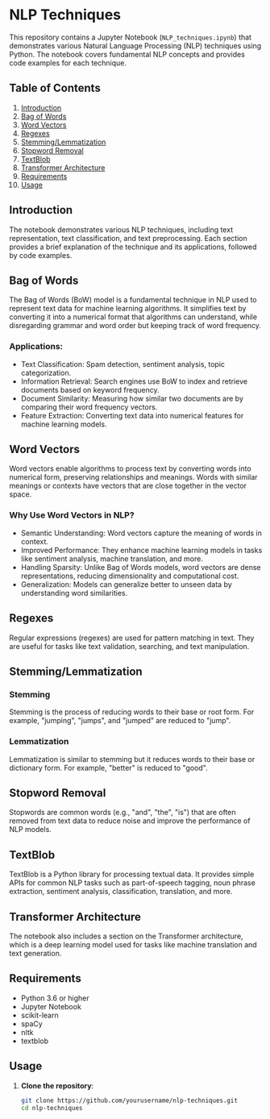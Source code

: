 # NLP Techniques

This repository contains a Jupyter Notebook (`NLP_techniques.ipynb`) that demonstrates various Natural Language Processing (NLP) techniques using Python. The notebook covers fundamental NLP concepts and provides code examples for each technique.

## Table of Contents

1. [Introduction](#introduction)
2. [Bag of Words](#bag-of-words)
3. [Word Vectors](#word-vectors)
4. [Regexes](#regexes)
5. [Stemming/Lemmatization](#stemminglemmatization)
6. [Stopword Removal](#stopword-removal)
7. [TextBlob](#textblob)
8. [Transformer Architecture](#transformer-architecture)
9. [Requirements](#requirements)
10. [Usage](#usage)

## Introduction

The notebook demonstrates various NLP techniques, including text representation, text classification, and text preprocessing. Each section provides a brief explanation of the technique and its applications, followed by code examples.

## Bag of Words

The Bag of Words (BoW) model is a fundamental technique in NLP used to represent text data for machine learning algorithms. It simplifies text by converting it into a numerical format that algorithms can understand, while disregarding grammar and word order but keeping track of word frequency.

### Applications:
- Text Classification: Spam detection, sentiment analysis, topic categorization.
- Information Retrieval: Search engines use BoW to index and retrieve documents based on keyword frequency.
- Document Similarity: Measuring how similar two documents are by comparing their word frequency vectors.
- Feature Extraction: Converting text data into numerical features for machine learning models.

## Word Vectors

Word vectors enable algorithms to process text by converting words into numerical form, preserving relationships and meanings. Words with similar meanings or contexts have vectors that are close together in the vector space.

### Why Use Word Vectors in NLP?
- Semantic Understanding: Word vectors capture the meaning of words in context.
- Improved Performance: They enhance machine learning models in tasks like sentiment analysis, machine translation, and more.
- Handling Sparsity: Unlike Bag of Words models, word vectors are dense representations, reducing dimensionality and computational cost.
- Generalization: Models can generalize better to unseen data by understanding word similarities.

## Regexes

Regular expressions (regexes) are used for pattern matching in text. They are useful for tasks like text validation, searching, and text manipulation.

## Stemming/Lemmatization

### Stemming
Stemming is the process of reducing words to their base or root form. For example, "jumping", "jumps", and "jumped" are reduced to "jump".

### Lemmatization
Lemmatization is similar to stemming but it reduces words to their base or dictionary form. For example, "better" is reduced to "good".

## Stopword Removal

Stopwords are common words (e.g., "and", "the", "is") that are often removed from text data to reduce noise and improve the performance of NLP models.

## TextBlob

TextBlob is a Python library for processing textual data. It provides simple APIs for common NLP tasks such as part-of-speech tagging, noun phrase extraction, sentiment analysis, classification, translation, and more.

## Transformer Architecture

The notebook also includes a section on the Transformer architecture, which is a deep learning model used for tasks like machine translation and text generation.

## Requirements

- Python 3.6 or higher
- Jupyter Notebook
- scikit-learn
- spaCy
- nltk
- textblob

## Usage

1. **Clone the repository**:
   ```sh
   git clone https://github.com/yourusername/nlp-techniques.git
   cd nlp-techniques
